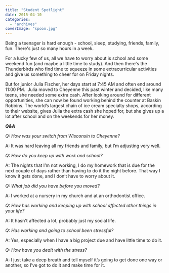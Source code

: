 ```yaml
---
title: "Student Spotlight"
date: 2015-04-10
categories: 
  - "archives"
coverImage: "spoon.jpg"
---
```


Being a teenager is hard enough - school, sleep, studying, friends, family, fun. There's just so many hours in a week.

For a lucky few of us, all we have to worry about is school and some weekend fun (and maybe a little time to study). And then there's the Thunderbirds who find time to squeeze in some extracurricular activities and give us something to cheer for on Friday nights.

But for junior Julia Fischer, her days start at 7:45 AM and often end around 11:00 PM.  Julia moved to Cheyenne this past winter and decided, like many teens, she needed some extra cash. After looking around for different opportunities, she can now be found working behind the counter at Baskin Robbins. The world’s largest chain of ice cream specialty shops, according to their website, gives Julia the extra cash she hoped for, but she gives up a lot after school and on the weekends for her money.

_**Q&A**_

_Q: How was your switch from Wisconsin to Cheyenne?_

A: It was hard leaving all my friends and family, but I’m adjusting very well.

_Q: How do you keep up with work and school?_

A: The nights that I’m not working, I do my homework that is due for the next couple of days rather than having to do it the night before. That way I know it gets done, and I don’t have to worry about it.

_Q: What job did you have before you moved?_

A: I worked at a nursery in my church and at an orthodontist office.

_Q: How has working and keeping up with school affected other things in your life?_

A: It hasn't affected a lot, probably just my social life.

_Q: Has working and going to school been stressful?_

A: Yes, especially when I have a big project due and have little time to do it.

_Q: How have you dealt with the stress?_

A: I just take a deep breath and tell myself it’s going to get done one way or another, so I've got to do it and make time for it.
